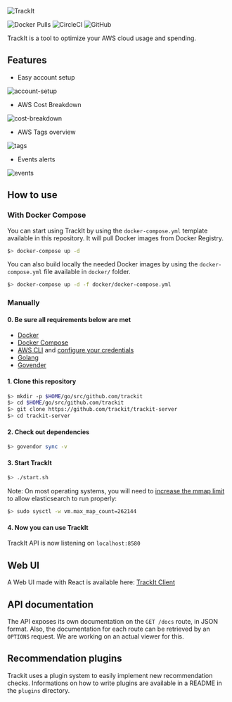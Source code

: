 ![TrackIt](https://s3-us-west-2.amazonaws.com/trackit-public-artifacts/github-page/logo.png)

![Docker Pulls](https://img.shields.io/docker/pulls/msolution/trackit2-api.svg)
![CircleCI](https://img.shields.io/circleci/build/github/trackit/trackit-server.svg)
![GitHub](https://img.shields.io/github/license/trackit/trackit-server.svg)

TrackIt is a tool to optimize your AWS cloud usage and spending.

## Features

- Easy account setup

![account-setup](https://s3.us-west-2.amazonaws.com/trackit-public-artifacts/github-page/v2_account_wizard.png)

- AWS Cost Breakdown

![cost-breakdown](https://s3-us-west-2.amazonaws.com/trackit-public-artifacts/github-page/v2_cost_breakdown_multi_charts.png)

- AWS Tags overview

![tags](https://s3-us-west-2.amazonaws.com/trackit-public-artifacts/github-page/v2_tags.png)

- Events alerts

![events](https://s3-us-west-2.amazonaws.com/trackit-public-artifacts/github-page/v2_events.png)

## How to use

### With Docker Compose

You can start using TrackIt by using the `docker-compose.yml` template available in this repository. It will pull Docker images from Docker Registry.

````sh
$> docker-compose up -d
````

You can also build locally the needed Docker images by using the `docker-compose.yml` file available in `docker/` folder.

````sh
$> docker-compose up -d -f docker/docker-compose.yml
````

### Manually

#### 0. Be sure all requirements below are met

- [Docker](https://docs.docker.com/engine/installation/)
- [Docker Compose](https://docs.docker.com/compose/install/)
- [AWS CLI](https://docs.aws.amazon.com/cli/latest/userguide/installing.html) and [configure your credentials](https://docs.aws.amazon.com/cli/latest/userguide/cli-chap-getting-started.html)
- [Golang](https://golang.org/doc/install)
- [Govender](https://github.com/kardianos/govendor)

#### 1. Clone this repository

````sh
$> mkdir -p $HOME/go/src/github.com/trackit
$> cd $HOME/go/src/github.com/trackit
$> git clone https://github.com/trackit/trackit-server
$> cd trackit-server
````

#### 2. Check out dependencies

````sh
$> govendor sync -v
````

#### 3. Start TrackIt

````sh
$> ./start.sh
````

Note: On most operating systems, you will need to [increase the mmap limit](https://www.elastic.co/guide/en/elasticsearch/reference/current/vm-max-map-count.html) to allow elasticsearch to run properly:

````sh
$> sudo sysctl -w vm.max_map_count=262144
````

#### 4. Now you can use TrackIt

TrackIt API is now listening on `localhost:8580`

## Web UI

A Web UI made with React is available here: [TrackIt Client](https://github.com/trackit/trackit2-client)

## API documentation

The API exposes its own documentation on the `GET /docs` route, in JSON format.
Also, the documentation for each route can be retrieved by an `OPTIONS`
request. We are working on an actual viewer for this.

## Recommendation plugins

Trackit uses a plugin system to easily implement new recommendation checks.
Informations on how to write plugins are available in a README in the `plugins` directory.
